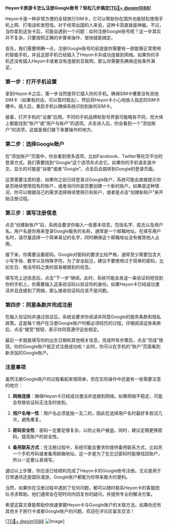 **Heyon卡旅游卡怎么注册Google账号？轻松几步搞定[[TG💪+ @esim1088](https://t.me/s/esim1088)]**

Heyon卡是一种非常方便的全球旅行SIM卡，它可以帮助你在国外也能轻松使用手机上网、打电话和发短信。对于经常出国的人来说，这种卡简直就是神器。不过，当你拿到这张卡后，可能会遇到一个问题：如何注册Google账号呢？这一步其实并不复杂，只要按照正确的步骤来操作，很快就能搞定。

首先，我们需要明确一点，注册Google账号的前提是你需要有一部能够正常使用的智能手机，并且这部手机已经插入了Heyon卡并成功连接到网络。如果你的手机还没有插入Heyon卡或者没有连接到互联网，那么你需要先确保这些条件满足。

### 第一步：打开手机设置

拿到Heyon卡之后，第一步当然是将它插入你的手机。确保SIM卡槽里没有其他SIM卡（如果有的话，可以暂时取出），然后将Heyon卡小心地放入指定的SIM卡槽中。插入后，重启手机以确保系统识别到新的SIM卡。

接着，打开手机的“设置”应用。不同的手机品牌和型号界面可能略有不同，但大体上都能找到“账户”或“用户与账户”的选项。点击进入后，你会看到一个“添加账户”的选项，这就是我们接下来要操作的地方。

### 第二步：选择Google账户

在“添加账户”页面中，你会看到很多选项，比如Facebook、Twitter等社交平台的登录方式。我们需要找到“Google”这个选项并点击它。如果你的手机语言是中文，显示的可能是“谷歌”或者“Google”。点击后会跳转到Google的登录页面。

这里需要注意的是，如果你之前已经登录过Google账户，系统可能会直接提示你是否继续使用现有的账户，或者询问你是否要创建一个新的账户。如果是这种情况，你可以根据自己的需求选择继续使用已有账户，或者是点击“创建新账户”来开始注册过程。

### 第三步：填写注册信息

点击“创建新账户”后，系统会要求你输入一些基本信息，包括名字、姓氏以及用户名。用户名是你用来登录Google服务的名称，通常是一个邮箱地址。在填写用户名时，请尽量选择一个简单易记的名字，同时确保这个邮箱地址没有被其他人占用。

接下来，你需要设置密码。Google对密码的要求比较严格，通常至少需要包含大小写字母、数字以及特殊字符。为了安全起见，建议不要使用过于简单的密码，比如生日、电话号码之类的容易被猜到的信息。

填写完上述信息后，点击“下一步”继续。此时，系统可能会发送一条验证码短信到你的手机上，你需要输入这条验证码以验证你的身份。如果Heyon卡已经成功激活并且连接到了网络，那么接收验证码应该不是问题。

### 第四步：同意条款并完成注册

在输入验证码并通过验证后，系统会要求你阅读并同意Google的服务条款和隐私政策。这是每个用户在注册Google账户时都必须经历的过程。仔细阅读这些条款后，点击“接受”按钮，表示你同意遵守这些规定。

最后一步就是填写你的出生日期和其他相关信息。完成所有步骤后，点击“完成”按钮，你的Google账户就正式注册成功啦！此时，你可以在手机的“账户”页面看到新添加的Google账户。

### 注意事项

虽然注册Google账户的过程看起来很简单，但在实际操作中还是有一些需要注意的地方：

1. **网络连接**：确保Heyon卡已经成功激活并连接到网络。如果网络不稳定，可能会导致验证码无法及时收到。
   
2. **用户名唯一性**：用户名必须是独一无二的，因此在选择用户名时最好多尝试几次，避免重复。

3. **密码安全性**：密码一定要足够复杂，以防止账户被盗。同时，建议定期更换密码，提高账户的安全性。

4. **备用联系方式**：在注册过程中，系统可能会要求你提供备用联系方式，比如另一个手机号码或者备用邮箱地址。这一步是为了在忘记密码时能够找回账户，所以一定要认真填写。

通过以上步骤，你应该已经顺利完成了Heyon卡的Google账号注册。无论是用于日常通讯还是国际漫游，Google账户都能为你带来极大的便利。

当然，如果你在注册过程中遇到了任何问题，都可以随时联系Heyon卡的客服团队寻求帮助。他们通常会在短时间内回复你的疑问，并提供专业的解决方案。

希望这篇文章能帮助你快速掌握Heyon卡与Google账户的关联方法。如果你还有其他关于旅行卡或者Google账户的问题，欢迎在评论区留言交流！

[[TG💪+ @esim1088](https://t.me/s/esim1088) ![Image](https://i.postimg.cc/4NQfJmqS/Snipaste-2025-05-13-00-14-12.png)]